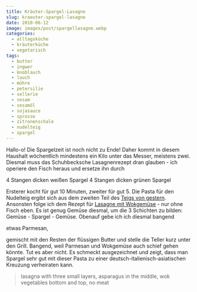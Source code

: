 ```yaml
---
title: Kräuter-Spargel-Lasagne
slug: kraeuter-spargel-lasagne
date: 2010-06-12
image: images/post/spargellasagne.webp
categories: 
  - alltagsküche
  - kräuterküche
  - vegetarisch
tags: 
  - butter
  - ingwer
  - knoblauch
  - lauch
  - möhre
  - petersilie
  - sellerie
  - sesam
  - sesamöl
  - sojasauce
  - sprosse
  - zitronenschale
  - nudelteig
  - spargel
---
```


Hallo-o! Die Spargelzeit ist noch nicht zu Ende! Daher kommt in diesem Haushalt wöchentlich mindestens ein Kilo unter das Messer, meistens zwei. Diesmal muss das Schuhbecksche Lasagnenrezept dran glauben - ich operiere den Fisch heraus und ersetze ihn durch

4 Stangen dicken weißen Spargel 4 Stangen dicken grünen Spargel

Ersterer kocht für gut 10 Minuten, zweiter für gut 5. Die Pasta für den Nudelteig ergibt sich aus dem zweiten Teil des [Teigs von gestern](../kraeuterpasta-mit-letscho). Ansonsten folge ich dem Rezept für [Lasagne mit Wokgemüse](../lasagne-mit-lachsforelle-und-wokgemuese) - nur ohne Fisch eben. Es ist genug Gemüse diesmal, um die 3 Schichten zu bilden: Gemüse - Spargel - Gemüse. Obenauf gebe ich ich diesmal bangend

etwas Parmesan,

gemischt mit den Resten der flüssigen Butter und stelle die Teller kurz unter den Grill. Bangend, weil Parmesan und Wokgemüse auch schief gehen könnte. Tut es aber nicht. Es schmeckt ausgezeichnet und zeigt, dass man Spargel sehr gut mit dieser Pasta zu einer deutsch-italienisch-asiatischen Kreuzung verheiraten kann.

> lasagna with three small layers, asparagus in the middle, wok vegetables bottom and top, no meat
